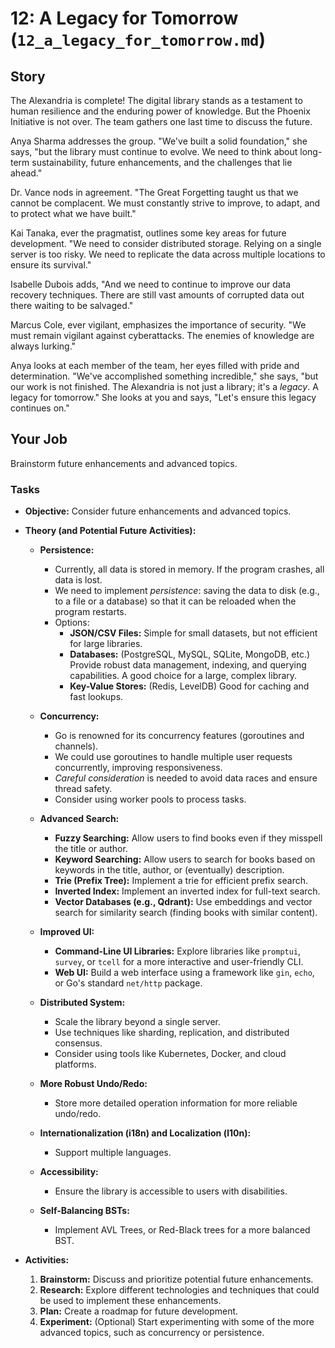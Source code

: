 # 12: A Legacy for Tomorrow (`12_a_legacy_for_tomorrow.md`)

## Story

The Alexandria is complete!  The digital library stands as a testament to human resilience and the enduring power of knowledge.  But the Phoenix Initiative is not over.  The team gathers one last time to discuss the future.

Anya Sharma addresses the group. "We've built a solid foundation," she says, "but the library must continue to evolve. We need to think about long-term sustainability, future enhancements, and the challenges that lie ahead."

Dr. Vance nods in agreement. "The Great Forgetting taught us that we cannot be complacent.  We must constantly strive to improve, to adapt, and to protect what we have built."

Kai Tanaka, ever the pragmatist, outlines some key areas for future development. "We need to consider distributed storage.  Relying on a single server is too risky.  We need to replicate the data across multiple locations to ensure its survival."

Isabelle Dubois adds, "And we need to continue to improve our data recovery techniques.  There are still vast amounts of corrupted data out there waiting to be salvaged."

Marcus Cole, ever vigilant, emphasizes the importance of security.  "We must remain vigilant against cyberattacks.  The enemies of knowledge are always lurking."

Anya looks at each member of the team, her eyes filled with pride and determination.  "We've accomplished something incredible," she says, "but our work is not finished.  The Alexandria is not just a library; it's a *legacy*.  A legacy for tomorrow."  She looks at you and says, "Let's ensure this legacy continues on."

## Your Job

Brainstorm future enhancements and advanced topics.

### Tasks

* **Objective:** Consider future enhancements and advanced topics.

* **Theory (and Potential Future Activities):**

  * **Persistence:**
    * Currently, all data is stored in memory.  If the program crashes, all data is lost.
    * We need to implement *persistence*: saving the data to disk (e.g., to a file or a database) so that it can be reloaded when the program restarts.
    * Options:
      * **JSON/CSV Files:** Simple for small datasets, but not efficient for large libraries.
      * **Databases:**  (PostgreSQL, MySQL, SQLite, MongoDB, etc.)  Provide robust data management, indexing, and querying capabilities.  A good choice for a large, complex library.
      * **Key-Value Stores:** (Redis, LevelDB)  Good for caching and fast lookups.

  * **Concurrency:**
    * Go is renowned for its concurrency features (goroutines and channels).
    * We could use goroutines to handle multiple user requests concurrently, improving responsiveness.
    * *Careful consideration* is needed to avoid data races and ensure thread safety.
    * Consider using worker pools to process tasks.

  * **Advanced Search:**
    * **Fuzzy Searching:** Allow users to find books even if they misspell the title or author.
    * **Keyword Searching:**  Allow users to search for books based on keywords in the title, author, or (eventually) description.
    * **Trie (Prefix Tree):**  Implement a trie for efficient prefix search.
    * **Inverted Index:**  Implement an inverted index for full-text search.
    * **Vector Databases (e.g., Qdrant):** Use embeddings and vector search for similarity search (finding books with similar content).

  * **Improved UI:**
    * **Command-Line UI Libraries:** Explore libraries like `promptui`, `survey`, or `tcell` for a more interactive and user-friendly CLI.
    * **Web UI:**  Build a web interface using a framework like `gin`, `echo`, or Go's standard `net/http` package.

  * **Distributed System:**
    * Scale the library beyond a single server.
    * Use techniques like sharding, replication, and distributed consensus.
    * Consider using tools like Kubernetes, Docker, and cloud platforms.

  * **More Robust Undo/Redo:**
    * Store more detailed operation information for more reliable undo/redo.

  * **Internationalization (i18n) and Localization (l10n):**
    * Support multiple languages.

  * **Accessibility:**
    * Ensure the library is accessible to users with disabilities.

  * **Self-Balancing BSTs:**
    * Implement AVL Trees, or Red-Black trees for a more balanced BST.

* **Activities:**

    1. **Brainstorm:**  Discuss and prioritize potential future enhancements.
    2. **Research:**  Explore different technologies and techniques that could be used to implement these enhancements.
    3. **Plan:** Create a roadmap for future development.
    4. **Experiment:** (Optional)  Start experimenting with some of the more advanced topics, such as concurrency or persistence.
